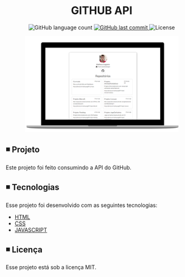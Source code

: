 <h1 align="center">
  GITHUB API
</h1>

<p align="center">   
  <img alt="GitHub language count" src="https://img.shields.io/github/languages/count/matheusasg09/Projeto-Github-Api">
  
  <a href="https://github.com/matheusasg09/Projeto-Github-Api/commits/master">
    <img alt="GitHub last commit" src="https://img.shields.io/github/last-commit/matheusasg09/Projeto-Github-Api">
  </a>

  <img alt="License" src="https://img.shields.io/badge/license-MIT-brightgreen">
</p>

<p align="center">
  <img alt="Frontend" src="images/Github-api.png" width="80%">
</p>

## ◾ Projeto

Este projeto foi feito consumindo a API do GitHub.

## ◾ Tecnologias

Esse projeto foi desenvolvido com as seguintes tecnologias:

- [HTML](https://developer.mozilla.org/pt-BR/docs/Web/HTML)
- [CSS](https://developer.mozilla.org/pt-BR/docs/Web/CSS)
- [JAVASCRIPT](https://developer.mozilla.org/pt-BR/docs/Web/JavaScript)

## ◾ Licença

Esse projeto está sob a licença MIT.
